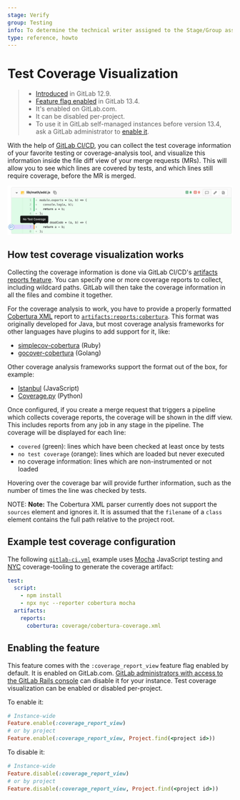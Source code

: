```yaml
---
stage: Verify
group: Testing
info: To determine the technical writer assigned to the Stage/Group associated with this page, see https://about.gitlab.com/handbook/engineering/ux/technical-writing/#designated-technical-writers
type: reference, howto
---
```


# Test Coverage Visualization

> - [Introduced](https://gitlab.com/gitlab-org/gitlab/-/issues/3708) in GitLab 12.9.
> - [Feature flag enabled](https://gitlab.com/gitlab-org/gitlab/-/issues/211410) in GitLab 13.4.
> - It's enabled on GitLab.com.
> - It can be disabled per-project.
> - To use it in GitLab self-managed instances before version 13.4, ask a GitLab administrator to [enable it](#enabling-the-feature).

With the help of [GitLab CI/CD](../../../ci/README.md), you can collect the test
coverage information of your favorite testing or coverage-analysis tool, and visualize
this information inside the file diff view of your merge requests (MRs). This will allow you
to see which lines are covered by tests, and which lines still require coverage, before the
MR is merged.

![Test Coverage Visualization Diff View](img/test_coverage_visualization_v12_9.png)

## How test coverage visualization works

Collecting the coverage information is done via GitLab CI/CD's
[artifacts reports feature](../../../ci/pipelines/job_artifacts.md#artifactsreports).
You can specify one or more coverage reports to collect, including wildcard paths.
GitLab will then take the coverage information in all the files and combine it
together.

For the coverage analysis to work, you have to provide a properly formatted
[Cobertura XML](https://cobertura.github.io/cobertura/) report to
[`artifacts:reports:cobertura`](../../../ci/pipelines/job_artifacts.md#artifactsreportscobertura).
This format was originally developed for Java, but most coverage analysis frameworks
for other languages have plugins to add support for it, like:

- [simplecov-cobertura](https://rubygems.org/gems/simplecov-cobertura) (Ruby)
- [gocover-cobertura](https://github.com/t-yuki/gocover-cobertura) (Golang)

Other coverage analysis frameworks support the format out of the box, for example:

- [Istanbul](https://istanbul.js.org/docs/advanced/alternative-reporters/#cobertura) (JavaScript)
- [Coverage.py](https://coverage.readthedocs.io/en/coverage-5.0.4/cmd.html#xml-reporting) (Python)

Once configured, if you create a merge request that triggers a pipeline which collects
coverage reports, the coverage will be shown in the diff view. This includes reports
from any job in any stage in the pipeline. The coverage will be displayed for each line:

- `covered` (green): lines which have been checked at least once by tests
- `no test coverage` (orange): lines which are loaded but never executed
- no coverage information: lines which are non-instrumented or not loaded

Hovering over the coverage bar will provide further information, such as the number
of times the line was checked by tests.

NOTE: **Note:**
The Cobertura XML parser currently does not support the `sources` element and ignores it. It is assumed that
the `filename` of a `class` element contains the full path relative to the project root.

## Example test coverage configuration

The following [`gitlab-ci.yml`](../../../ci/yaml/README.md) example uses [Mocha](https://mochajs.org/)
JavaScript testing and [NYC](https://github.com/istanbuljs/nyc) coverage-tooling to
generate the coverage artifact:

```yaml
test:
  script:
    - npm install
    - npx nyc --reporter cobertura mocha
  artifacts:
    reports:
      cobertura: coverage/cobertura-coverage.xml
```

## Enabling the feature

This feature comes with the `:coverage_report_view` feature flag enabled by
default. It is enabled on GitLab.com. [GitLab administrators with access to the GitLab Rails console](../../../administration/feature_flags.md)
can disable it for your instance. Test coverage visualization can be enabled or disabled per-project.

To enable it:

```ruby
# Instance-wide
Feature.enable(:coverage_report_view)
# or by project
Feature.enable(:coverage_report_view, Project.find(<project id>))
```

To disable it:

```ruby
# Instance-wide
Feature.disable(:coverage_report_view)
# or by project
Feature.disable(:coverage_report_view, Project.find(<project id>))
```
